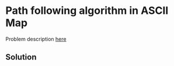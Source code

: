 # Path following algorithm in ASCII Map

Problem description [here](https://github.com/softwaresauna/code-challenge)

## Solution  

